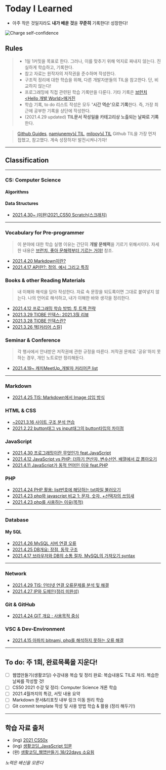 # Today I Learned

* 아주 작은 것일지라도 **내가 배운 것**을 **꾸준히** 기록한다! 성장한다!

![Charge self-confidence](https://media.giphy.com/media/E72zBwfDfxRwLu5vbB/giphy.gif)

## Rules
> * 1일 1커밋을 목표로 한다. 그러나, 이를 맞추기 위해 억지로 짜내지 않는다. 진실하게 학습하고, 기록한다.
> * 참고 자료는 원작자의 저작권을 준수하며 작성한다. <!--(내용 언급이 아닌 링크 작성은 가능한것인지? 알아볼 것)-->
> * 구조적 정리에 대한 학습을 위해, 다른 개발자분들의 TIL을 참고한다. 단, 비교하지 않는다!
> * 프로그래밍에 직접 관련된 학습 기록만을 다룬다. 기타 기록은 [브런치 <Hello 개발 World>매거진](https://brunch.co.kr/magazine/this)
> * 학습 기록, to do 리스트 작성은 모두 **'시간 역순'으로 기록**한다. 즉, 가장 최근에 공부한 기록을 상단에 작성한다.
> * (2021.4.29 updated) **TIL문서 작성일을 카테고리상 노출되는 날짜로 기록**한다.

> [Github Guides](https://guides.github.com/features/mastering-markdown/), 
[namjunemy님 TIL](https://github.com/namjunemy/TIL#readme), [milooy님 TIL](https://github.com/milooy/TIL) Github TIL을 가장 먼저 접했고, 참고했다.
계속 성장하자! 발전시켜나가자!
----

## Classification
----
### CS: Computer Science
#### Algorithms

#### Data Structures
* [2021.4.30~ (미완)2021_CS50 Scratch(스크래치)](https://github.com/ShinAhYoung21/TIL/blob/main/DS/CS50_1.md)
----

### Vocabulary for Pre-programmer
> 이 분야에 대한 학습 실행 이유는 간단히 **개발 문해력**을 기르기 위해서이다. 자세한 내용은 [브런치, 좋아 문해력부터 기르는 거야!](https://brunch.co.kr/@writing-say/406) 참조.
* [2021.4.20 Markdown이란?](https://archive-shin.tistory.com/63?category=1198631)
* [2021.4.17 API란?: 정의, 예시 그리고 특징](https://archive-shin.tistory.com/60?category=1198631)

### Books & other Reading Materials
> 내 이해와 해석을 담아 작성한다.
> 자료 속 문장을 되도록이면 그대로 붙여넣지 않는다. 나의 언어로 해석하고, 내가 이해한 바와 생각을 정리한다.
* [2021.4.12 프로그래밍 학습 방법: 투 트랙 전략](https://archive-shin.tistory.com/53?category=1191336)
* [2021.3.29 TIOBE 인덱스: 2021.3월 리뷰](https://archive-shin.tistory.com/42?category=1187104)
* [2021.3.28 TIOBE 인덱스란?](https://archive-shin.tistory.com/40?category=1187104)
* [2021.3.26 책[커리어 스킬]](https://archive-shin.tistory.com/36?category=1186925)

### Seminar & Conference
> 각 행사에서 안내받은 저작권에 관한 규정을 따른다.
> 저작권 문제로 '공유'하지 못하는 경우, 개인 노트로만 정리해둔다.
* [2021.4.19~ 캐치MeetUp_개발자 커리어콘 list](https://github.com/ShinAhYoung21/TIL/blob/main/Seminar/CatchM.md)
----

### Markdown
* [2021.4.25 TIS: Markdown에서 Image 삽입 방식](https://github.com/ShinAhYoung21/TIL/blob/main/Markdown/md_1.md)

### HTML & CSS
* [~2021.3.16 사이트 구조 분석 연습](https://archive-shin.tistory.com/category/TIL:%20practices/%EC%82%AC%EC%9D%B4%ED%8A%B8%20%EB%B6%84%EC%84%9D?page=1)
* [2021.2.22 button태그 vs input태그의 button타입의 차이점](https://archive-shin.tistory.com/8?category=1193426)

### JavaScript
* [2021.4.30 프로그래밍이란 무엇인가 feat.JavaScript](https://github.com/ShinAhYoung21/TIL/blob/main/JS/js_1.md)
* [2021.4.12 JavaScript vs PHP: 더하기 연산자, 변수선언, 배열에서 값 뽑아오기](https://archive-shin.tistory.com/52?category=1193427)
* [2021.4.11 JavaScript가 동적 언어인 이유 feat.PHP](https://archive-shin.tistory.com/51?category=1193427)

### PHP
* [2021.4.24 PHP 활용: list번호에 해당하는 txt파일 불러오기](https://github.com/ShinAhYoung21/TIL/blob/main/PHP/php_3.md)
* [2021.4.23 php와 javascript 비교 1: 문자, 숫자, +선택자의 쓰임새](https://github.com/ShinAhYoung21/TIL/blob/main/PHP/php_2.md)
* [2021.4.23 php를 사용하는 이유(목적)](https://github.com/ShinAhYoung21/TIL/blob/main/PHP/php_1.md)
----
### Database
#### My SQL
* [2021.4.26 MySQL 서버 연결 오류](https://github.com/ShinAhYoung21/TIL/blob/main/DB/error_1.md)
* [2021.4.25 DB개요: 장점, 동작 구조](https://github.com/ShinAhYoung21/TIL/blob/main/DB/db_1.md)
* [2021.4.17 브라우저와 DB의 소통 절차, MySQL의 가져오기 syntax](https://archive-shin.tistory.com/59?category=1198036)
----
### Network
* [2021.4.29 TIS: 인터넷 연결 오류문제를 분석 및 해결](https://github.com/ShinAhYoung21/TIL/blob/main/Network/nw_2.md)
* [2021.4.27 IP와 도메인(정리 미완성)](https://github.com/ShinAhYoung21/TIL/blob/main/Network/nw_1.md)

### Git & GitHub
* [2021.4.24 GIT 개요 : 사용목적 중심](https://github.com/ShinAhYoung21/TIL/blob/main/GIT_GitHub/git_1.md)

### VSC & Dev-Environment
* [2021.4.15 아파치 bitnami, php를 해석하지 못하는 오류 해결](https://archive-shin.tistory.com/57?category=1197772)
----

## To do: 주 1회, 완료목록을 지운다!
- [ ] 웹앱만들기(생활코딩) 수강내용 복습 및 정리 완료: 복습내용도 TIL로 처리. 복습한 날짜를 작성할 것!
- [ ] CS50 2021 수강 및 정리: Computer Science 개론 학습
- [ ] 2021.4월까지의 특강, 서밋 내용 요약
- [ ] Markdown 문서&리포짓 내부 링크 이동 원리 학습
- [ ] Git commit template 작성 및 사용 방법 학습 & 활용 (정리 해두기!)
----

## 학습 자료 출처
* (ing) [2021 CS50x](https://cs50.harvard.edu/x/2021/)
* (ing) [생활코딩_JavaScript 입문](https://youtube.com/playlist?list=PLuHgQVnccGMA4uSig3hCjl7wTDeyIeZVU)
* (완) [생활코딩_웹앱만들기](https://youtube.com/playlist?list=PLuHgQVnccGMAE4Sn_SYvMw5-qEADJcU-X)_[18/22days 소요됨](https://github.com/ShinAhYoung21/TIL/blob/main/goal_result/webApp.md)


*노력은 배신을 모른다*